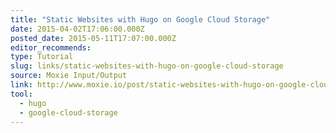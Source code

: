 ```yaml
---
title: "Static Websites with Hugo on Google Cloud Storage"
date: 2015-04-02T17:06:00.000Z
posted_date: 2015-05-11T17:07:00.000Z
editor_recommends:
type: Tutorial
slug: links/static-websites-with-hugo-on-google-cloud-storage
source: Moxie Input/Output
link: http://www.moxie.io/post/static-websites-with-hugo-on-google-cloud-storage/
tool:
  - hugo
  - google-cloud-storage
---
```





